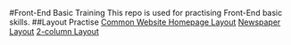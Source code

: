 #Front-End Basic Training
  This repo is used for practising Front-End basic skills.
##Layout Practise
  [Common Website Homepage Layout](https://robbyvan.github.io/Common-Website-Layout/task7.html)
  [Newspaper Layout](https://robbyvan.github.io/Newspaper-Layout/task6.html)
  [2-column Layout](https://robbyvan.github.io/2-Column-Layout/task1_2.html)
